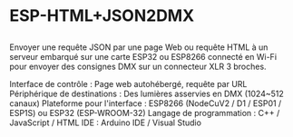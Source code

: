 # ESP-HTML+JSON2DMX

## 
Envoyer une requête JSON par une page Web ou requête HTML à un serveur embarqué sur une carte ESP32 ou ESP8266 connecté en Wi-Fi pour envoyer des consignes DMX sur un connecteur XLR 3 broches.
 
 Interface de contrôle : Page web autohébergé, requête par URL 
 Périphérique de destinations : Des lumières asservies en DMX (1024~512 canaux)
 Plateforme pour l'interface : ESP8266 (NodeCuV2 / D1 / ESP01 / ESP1S) ou ESP32 (ESP-WROOM-32)
 Langage de programmation : C++ / JavaScript / HTML
 IDE : Arduino IDE / Visual Studio
 
